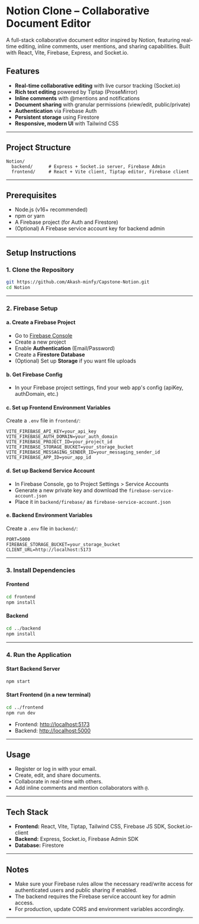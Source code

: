 # Notion Clone – Collaborative Document Editor

A full-stack collaborative document editor inspired by Notion, featuring real-time editing, inline comments, user mentions, and sharing capabilities. Built with React, Vite, Firebase, Express, and Socket.io.

## Features

- **Real-time collaborative editing** with live cursor tracking (Socket.io)
- **Rich text editing** powered by Tiptap (ProseMirror)
- **Inline comments** with @mentions and notifications
- **Document sharing** with granular permissions (view/edit, public/private)
- **Authentication** via Firebase Auth
- **Persistent storage** using Firestore
- **Responsive, modern UI** with Tailwind CSS

---

## Project Structure

```text
Notion/
  backend/      # Express + Socket.io server, Firebase Admin
  frontend/     # React + Vite client, Tiptap editor, Firebase client
```

---

## Prerequisites

- Node.js (v16+ recommended)
- npm or yarn
- A Firebase project (for Auth and Firestore)
- (Optional) A Firebase service account key for backend admin

---

## Setup Instructions

### 1. Clone the Repository

```bash
git https://github.com/Akash-minfy/Capstone-Notion.git
cd Notion
```

---

### 2. Firebase Setup

#### a. Create a Firebase Project

- Go to [Firebase Console](https://console.firebase.google.com/)
- Create a new project
- Enable **Authentication** (Email/Password)
- Create a **Firestore Database**
- (Optional) Set up **Storage** if you want file uploads

#### b. Get Firebase Config

- In your Firebase project settings, find your web app's config (apiKey, authDomain, etc.)

#### c. Set up Frontend Environment Variables

Create a `.env` file in `frontend/`:

```env
VITE_FIREBASE_API_KEY=your_api_key
VITE_FIREBASE_AUTH_DOMAIN=your_auth_domain
VITE_FIREBASE_PROJECT_ID=your_project_id
VITE_FIREBASE_STORAGE_BUCKET=your_storage_bucket
VITE_FIREBASE_MESSAGING_SENDER_ID=your_messaging_sender_id
VITE_FIREBASE_APP_ID=your_app_id
```

#### d. Set up Backend Service Account

- In Firebase Console, go to Project Settings > Service Accounts
- Generate a new private key and download the `firebase-service-account.json`
- Place it in `backend/firebase/` as `firebase-service-account.json`

#### e. Backend Environment Variables

Create a `.env` file in `backend/`:

```env
PORT=5000
FIREBASE_STORAGE_BUCKET=your_storage_bucket
CLIENT_URL=http://localhost:5173
```

---

### 3. Install Dependencies

#### Frontend

```bash
cd frontend
npm install
```

#### Backend

```bash
cd ../backend
npm install
```

---

### 4. Run the Application

#### Start Backend Server

```bash
npm start
```

#### Start Frontend (in a new terminal)

```bash
cd ../frontend
npm run dev
```

- Frontend: [http://localhost:5173](http://localhost:5173)
- Backend: [http://localhost:5000](http://localhost:5000)

---

## Usage

- Register or log in with your email.
- Create, edit, and share documents.
- Collaborate in real-time with others.
- Add inline comments and mention collaborators with `@`.

---

## Tech Stack

- **Frontend:** React, Vite, Tiptap, Tailwind CSS, Firebase JS SDK, Socket.io-client
- **Backend:** Express, Socket.io, Firebase Admin SDK
- **Database:** Firestore

---

## Notes

- Make sure your Firebase rules allow the necessary read/write access for authenticated users and public sharing if enabled.
- The backend requires the Firebase service account key for admin access.
- For production, update CORS and environment variables accordingly.

---

